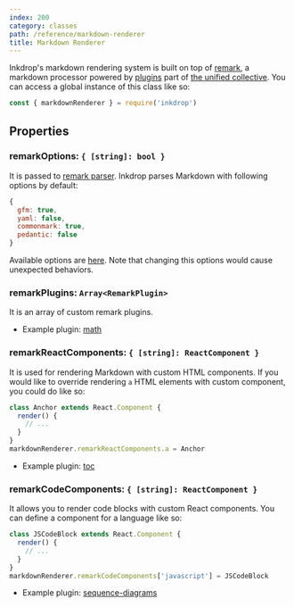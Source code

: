 ```yaml
---
index: 200
category: classes
path: /reference/markdown-renderer
title: Markdown Renderer
---
```


Inkdrop's markdown rendering system is built on top of [remark](https://github.com/remarkjs/remark), a markdown processor powered by [plugins](https://github.com/remarkjs/remark/tree/master/doc/plugins.md<Paste>) part of [the unified collective](https://github.com/unifiedjs/unified).
You can access a global instance of this class like so:

```js
const { markdownRenderer } = require('inkdrop')
```

## Properties

### remarkOptions: `{ [string]: bool }`

It is passed to [remark parser](https://github.com/remarkjs/remark/tree/master/packages/remark-parse).
Inkdrop parses Markdown with following options by default:

```js
{
  gfm: true,
  yaml: false,
  commonmark: true,
  pedantic: false
}
```

Available options are [here](https://github.com/remarkjs/remark/tree/master/packages/remark-parse#processoruseparse-options).
Note that changing this options would cause unexpected behaviors.

### remarkPlugins: `Array<RemarkPlugin>`

It is an array of custom remark plugins.

- Example plugin: [math](https://github.com/inkdropapp/inkdrop-math)

### remarkReactComponents: `{ [string]: ReactComponent }`

It is used for rendering Markdown with custom HTML components.
If you would like to override rendering `a` HTML elements with custom component, you could do like so:

```js
class Anchor extends React.Component {
  render() {
    // ...
  }
}
markdownRenderer.remarkReactComponents.a = Anchor
```

- Example plugin: [toc](https://github.com/inkdropapp/inkdrop-toc)

### remarkCodeComponents: `{ [string]: ReactComponent }`

It allows you to render code blocks with custom React components.
You can define a component for a language like so:

```js
class JSCodeBlock extends React.Component {
  render() {
    // ...
  }
}
markdownRenderer.remarkCodeComponents['javascript'] = JSCodeBlock
```

- Example plugin: [sequence-diagrams](https://github.com/inkdropapp/inkdrop-sequence-diagrams)
